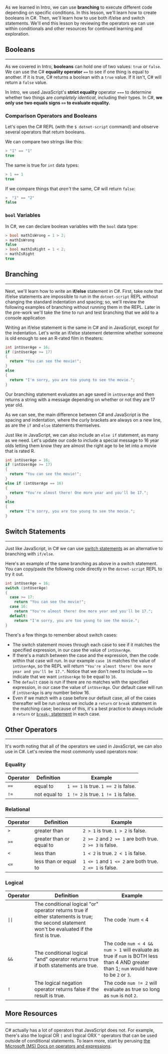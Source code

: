 As we learned in Intro, we can use **branching** to execute different code depending on specific conditions. In this lesson, we'll learn how to create booleans in C#. Then, we'll learn how to use both if/else and switch statements. We'll end this lesson by reviewing the operators we can use within conditionals and other resources for continued learning and exploration.

## Booleans
---

As we covered in Intro, **booleans** can hold one of two values: `true` or `false`. We can use the C# **equality operator** `==` to see if one thing is equal to another. If it is true, C# returns a boolean with a `true` value. If it isn't, C# will return a `false` value.

In Intro, we used JavaScript's **strict equality** operator `===` to determine whether two things are _completely identical_, including their types. In C#, **we only use two equals signs `==` to evaluate equality.**

### Comparison Operators and Booleans

Let's open the C# REPL (with the `$ dotnet-script` command) and observe several operators that return booleans.

We can compare two strings like this:

```csharp
> "1" == "1"
true
```

The same is true for `int` data types:

```csharp
> 1 == 1
true
```

If we compare things that _aren't_ the same, C# will return `false`:

```csharp
>  "1" == "2"
false
```

### `bool` Variables

In C#, we can declare boolean variables with the `bool` data type:

```csharp
> bool mathIsWrong = 1 > 2;
> mathIsWrong
false
> bool mathIsRight = 1 < 2;
> mathIsRight
true
```

## Branching
---

Next, we'll learn how to write an **if/else** statement in C#. First, take note that if/else statements are impossible to run in the `dotnet-script` REPL without changing the standard indentation and spacing; so, we'll review the following examples of branching without running them in the REPL. Later in the pre-work we'll take the time to run and test branching that we add to a console application 

Writing an if/else statement is the same in C# and in JavaScript, except for the indentation. Let's write an if/else statement determine whether someone is old enough to see an R-rated film in theaters:

```csharp
int intUserAge = 16;
if (intUserAge >= 17) 
{
  return "You can see the movie!";
} 
else 
{
  return "I'm sorry, you are too young to see the movie.";
}
```

Our branching statement evaluates an age saved in `intUserAge` and then returns a string with a message depending on whether or not they are 17 year old.

As we can see, the main difference between C# and JavaScript is the spacing and indentation, where the curly brackets are always on a new line, as are the `if` and `else` statements themselves.

Just like in JavaScript, we can also include an `else if` statement, as many as we need. Let's update our code to include a special message to 16 year olds letting them know they are almost the right age to be let into a movie that is rated R. 

```csharp
int intUserAge = 16;
if (intUserAge >= 17) 
{
  return "You can see the movie!";
} 
else if (intUserAge == 16)
{
  return "You're almost there! One more year and you'll be 17.";
}
else
{
  return "I'm sorry, you are too young to see the movie.";
}
```

## Switch Statements
---

Just like JavaScript, in C# we can use [switch statements](https://learn.microsoft.com/en-us/dotnet/csharp/language-reference/statements/selection-statements#the-switch-statement) as an alternative to branching with `if/else`.

Here's an example of the same branching as above in a switch statement. You can copy/paste the following code directly in the `dotnet-script` REPL to try it out.

```csharp
int intUserAge = 16;
switch (intUserAge)
{
  case >= 17:
    return "You can see the movie!";
  case 16:
    return "You're almost there! One more year and you'll be 17.";
  default:
    return "I'm sorry, you are too young to see the movie.";
} 
```

There's a few things to remember about switch cases:

* The switch statement moves through each case to see if it matches the specified  expression, in our case the value of `intUserAge`.
* If there's a match between the case and the expression, then the code within that case will run. In our example `case 16` matches the value of `intUserAge`, so the REPL will return `"You're almost there! One more year and you'll be 17."`. Notice that we don't need to include `==` to indicate that we want `intUserAge` to be equal to `16`.
* The `default` case is run if there are no matches with the specified expression, in our case the value of `intUserAge`. Our default case will run if `intUserAge` is any number below 16.
* Even if we match with a case before our default case, all of the cases thereafter will be run unless we include a `return` or `break` statement in the matching case; because of this, it's a best practice to always include a `return` or [`break;` statement](https://learn.microsoft.com/en-us/dotnet/csharp/language-reference/statements/jump-statements#the-break-statement) in each case. 

## Other Operators
---

It's worth noting that all of the operators we used in JavaScript, we can also use in C#. Let's review the most commonly used operators now:

### Equality

| Operator | Definition  | Example                                    |
|----------|-------------|--------------------------------------------|
| `==`     | equal to    | `1 == 1` is true. `1 == 2` is false.       |
| `!=`     | not equal to| `1 != 2` is true. `1 != 1` is false.       |

### Relational

| Operator | Definition              | Example                                                   |
|----------|-------------------------|-----------------------------------------------------------|
| `>`      | greater than            | `2 > 1` is true.  `1 > 2` is false.                       |
| `>=`     | greater than or equal to| `2 >= 2` and `2 >= 1` are both true. `2 >= 3` is false.   |
| `<`      | less than               | `1 < 2` is true.  `2 < 1` is false.                       |
| `<=`     | less than or equal to   | `1 <= 1` and `1 <= 2` are both true.  `2 <= 1` is false.  |


### Logical

| Operator | Definition | Example |
|----------|------------|---------|
| `\|\|`     | The conditional logical "or" operator returns true if either statements is true; the second statement won't be evaluated if the first is true.| The code `num < 4 || num > 6` will evaluate as true if `num` is less than 4 OR if `num` is greater than 6.|
| `&&`     | The conditional logical "and" operator returns true if both statements are true.| The code `num < 4 && num > 1` will evaluate as true if `num` is BOTH less than 4 AND greater than 1; `num` would have to be `2` or `3`.|
| `!`      | The logical negation operator returns false if the result is true.| The code `num != 2` will evaluate as true so long as `num` is not `2`.|

## More Resources
---

C# actually has a lot of operators that JavaScript does not. For example, there's also the logical OR `|` and logical ORX `^` operators that can be used outside of conditional statements. To learn more, start by perusing [the Microsoft (MS) Docs on operators and expressions](https://learn.microsoft.com/en-us/dotnet/csharp/language-reference/operators/).